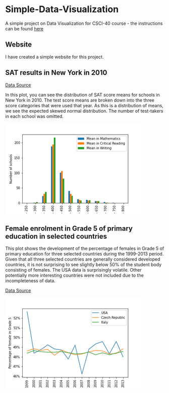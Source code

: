 # Simple-Data-Visualization

A simple project on Data Visualization for CSCI-40 course - the instructions can be found [here](https://github.com/mikeizbicki/cmc-csci040/tree/2021fall/hw_02)

## Website

I have created a simple website for this project. 

## SAT results in New York in 2010

[Data Source](https://catalog.data.gov/dataset/sat-college-board-2010-school-level-results)

In this plot, you can see the distribution of SAT score means for schools in New York in 2010. The test score means are broken down into the three score categories that were used that year. As this is a distribution of means, we see the expected skewed normal distribution. The number of test-takers in each school was omitted.

![SAT plot](SAT_figure.png)

## Female enrolment in Grade 5 of primary education in selected countries

This plot shows the development of the percentage of females in Grade 5 of primary education for three selected countries during the 1999-2013 period. Given that all three selected countries are generally considered developed countries, it is not surprising to see slightly below 50% of the student body consisting of females. The USA data is surprisingly volatile. Other potentially more interesting countries were not included due to the incompleteness of data.


[Data Source](http://data.un.org/Data.aspx?q=education&d=UNESCO&f=series:E_1_G5&c=2,3,5,7,9,10&s=ref_area_name:asc,time_period:desc&v=1)

![Enrollment plot](Enrollment_figure.png)